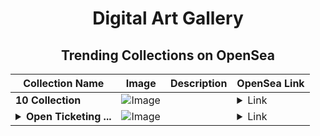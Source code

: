 <div align="center">

# Digital Art Gallery

## Trending Collections on OpenSea

| Collection Name                       | Image                                                                                     | Description                       | OpenSea Link                                                                                          |
|---------------------------------------|-------------------------------------------------------------------------------------------|-----------------------------------|--------------------------------------------------------------------------------------------------------|
| **10 Collection** | ![Image](https://i.seadn.io/s/raw/files/55bfcb26195291c15791d65c52b1908e.jpg?w=500&auto=format?w=200&auto=format) |  | <details><summary>Link</summary>[10 Collection](https://opensea.io/collection/10-collection-17875)</details> |
| **<details><summary>Open Ticketing ...</summary>Open Ticketing Ecosystem Event 8676</details>** | ![Image](https://i.seadn.io/s/raw/files/ad4b567b5e819f5eb9dc8588aeb6896f.png?w=500&auto=format?w=200&auto=format) |  | <details><summary>Link</summary>[Open Ticketing Ecosystem Event 8676](https://opensea.io/collection/open-ticketing-ecosystem-event-8676)</details> |

</div>